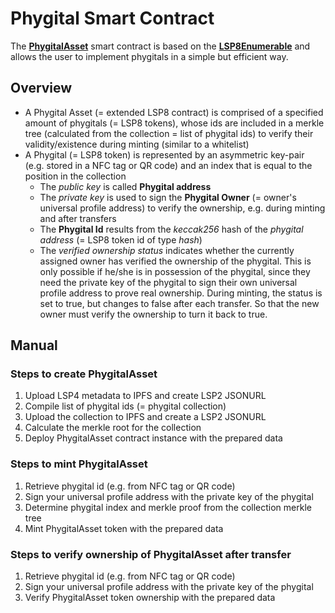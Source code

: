 # Phygital Smart Contract

The **[PhygitalAsset](https://github.com/Tuszy/phygital-smart-contract/blob/main/contracts/PhygitalAsset.sol)** smart contract is based on the **[LSP8Enumerable](https://github.com/lukso-network/lsp-smart-contracts/blob/develop/contracts/LSP8IdentifiableDigitalAsset/extensions/LSP8Enumerable.sol)** and allows the user to implement phygitals in a simple but efficient way.

## Overview

- A Phygital Asset (= extended LSP8 contract) is comprised of a specified amount of phygitals (= LSP8 tokens), whose ids are included in a merkle tree (calculated from the collection = list of phygital ids) to verify their validity/existence during minting (similar to a whitelist)
- A Phygital (= LSP8 token) is represented by an asymmetric key-pair (e.g. stored in a NFC tag or QR code) and an index that is equal to the position in the collection
  - The *public key* is called **Phygital address**
  - The *private key* is used to sign the **Phygital Owner** (= owner's universal profile address) to verify the ownership, e.g. during minting and after transfers
  - The **Phygital Id** results from the *keccak256* hash of the *phygital address* (= LSP8 token id of type *hash*)
  - The *verified ownership status* indicates whether the currently assigned owner has verified the ownership of the phygital. This is only possible if he/she is in possession of the phygital, since they need the private key of the phygital to sign their own universal profile address to prove real ownership. During minting, the status is set to true, but changes to false after each transfer. So that the new owner must verify the ownership to turn it back to true.

## Manual
### Steps to create **PhygitalAsset**
   1. Upload LSP4 metadata to IPFS and create LSP2 JSONURL
   2. Compile list of phygital ids (= phygital collection)
   3. Upload the collection to IPFS and create a LSP2 JSONURL
   4. Calculate the merkle root for the collection
   5. Deploy PhygitalAsset contract instance with the prepared data

### Steps to mint **PhygitalAsset**
   1. Retrieve phygital id (e.g. from NFC tag or QR code)
   2. Sign your universal profile address with the private key of the phygital
   3. Determine phygital index and merkle proof from the collection merkle tree
   4. Mint PhygitalAsset token with the prepared data

### Steps to verify ownership of **PhygitalAsset** after transfer
   1. Retrieve phygital id (e.g. from NFC tag or QR code)
   2. Sign your universal profile address with the private key of the phygital
   3. Verify PhygitalAsset token ownership with the prepared data
